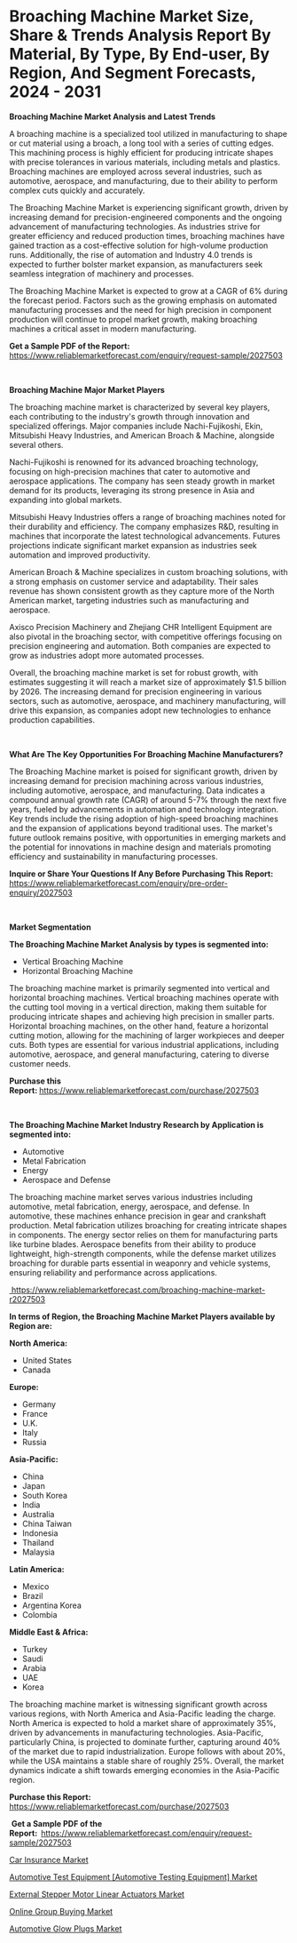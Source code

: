 <p><h1>Broaching Machine Market Size, Share & Trends Analysis Report By Material, By Type, By End-user, By Region, And Segment Forecasts, 2024 - 2031</h1></p><p><strong>Broaching Machine Market Analysis and Latest Trends</strong></p>
<p><p>A broaching machine is a specialized tool utilized in manufacturing to shape or cut material using a broach, a long tool with a series of cutting edges. This machining process is highly efficient for producing intricate shapes with precise tolerances in various materials, including metals and plastics. Broaching machines are employed across several industries, such as automotive, aerospace, and manufacturing, due to their ability to perform complex cuts quickly and accurately.</p><p>The Broaching Machine Market is experiencing significant growth, driven by increasing demand for precision-engineered components and the ongoing advancement of manufacturing technologies. As industries strive for greater efficiency and reduced production times, broaching machines have gained traction as a cost-effective solution for high-volume production runs. Additionally, the rise of automation and Industry 4.0 trends is expected to further bolster market expansion, as manufacturers seek seamless integration of machinery and processes.</p><p>The Broaching Machine Market is expected to grow at a CAGR of 6% during the forecast period. Factors such as the growing emphasis on automated manufacturing processes and the need for high precision in component production will continue to propel market growth, making broaching machines a critical asset in modern manufacturing.</p></p>
<p><strong>Get a Sample PDF of the Report:&nbsp;</strong> <a href="https://www.reliablemarketforecast.com/enquiry/request-sample/2027503?utm_campaign=1170&utm_medium=2&utm_source=Github&utm_content=ia&utm_term=30102024&utm_id=broaching-machine">https://www.reliablemarketforecast.com/enquiry/request-sample/2027503</a></p>
<p>&nbsp;</p>
<p><strong>Broaching Machine Major Market Players</strong></p>
<p><p>The broaching machine market is characterized by several key players, each contributing to the industry's growth through innovation and specialized offerings. Major companies include Nachi-Fujikoshi, Ekin, Mitsubishi Heavy Industries, and American Broach & Machine, alongside several others.</p><p>Nachi-Fujikoshi is renowned for its advanced broaching technology, focusing on high-precision machines that cater to automotive and aerospace applications. The company has seen steady growth in market demand for its products, leveraging its strong presence in Asia and expanding into global markets. </p><p>Mitsubishi Heavy Industries offers a range of broaching machines noted for their durability and efficiency. The company emphasizes R&D, resulting in machines that incorporate the latest technological advancements. Futures projections indicate significant market expansion as industries seek automation and improved productivity.</p><p>American Broach & Machine specializes in custom broaching solutions, with a strong emphasis on customer service and adaptability. Their sales revenue has shown consistent growth as they capture more of the North American market, targeting industries such as manufacturing and aerospace.</p><p>Axisco Precision Machinery and Zhejiang CHR Intelligent Equipment are also pivotal in the broaching sector, with competitive offerings focusing on precision engineering and automation. Both companies are expected to grow as industries adopt more automated processes.</p><p>Overall, the broaching machine market is set for robust growth, with estimates suggesting it will reach a market size of approximately $1.5 billion by 2026. The increasing demand for precision engineering in various sectors, such as automotive, aerospace, and machinery manufacturing, will drive this expansion, as companies adopt new technologies to enhance production capabilities.</p></p>
<p>&nbsp;</p>
<p><strong>What Are The Key Opportunities For Broaching Machine Manufacturers?</strong></p>
<p><p>The Broaching Machine market is poised for significant growth, driven by increasing demand for precision machining across various industries, including automotive, aerospace, and manufacturing. Data indicates a compound annual growth rate (CAGR) of around 5-7% through the next five years, fueled by advancements in automation and technology integration. Key trends include the rising adoption of high-speed broaching machines and the expansion of applications beyond traditional uses. The market's future outlook remains positive, with opportunities in emerging markets and the potential for innovations in machine design and materials promoting efficiency and sustainability in manufacturing processes.</p></p>
<p><strong>Inquire or Share Your Questions If Any Before Purchasing This Report:</strong> <a href="https://www.reliablemarketforecast.com/enquiry/pre-order-enquiry/2027503?utm_campaign=1170&utm_medium=2&utm_source=Github&utm_content=ia&utm_term=30102024&utm_id=broaching-machine">https://www.reliablemarketforecast.com/enquiry/pre-order-enquiry/2027503</a></p>
<p>&nbsp;</p>
<p><strong>Market Segmentation</strong></p>
<p><strong>The Broaching Machine Market Analysis by types is segmented into:</strong></p>
<p><ul><li>Vertical Broaching Machine</li><li>Horizontal Broaching Machine</li></ul></p>
<p><p>The broaching machine market is primarily segmented into vertical and horizontal broaching machines. Vertical broaching machines operate with the cutting tool moving in a vertical direction, making them suitable for producing intricate shapes and achieving high precision in smaller parts. Horizontal broaching machines, on the other hand, feature a horizontal cutting motion, allowing for the machining of larger workpieces and deeper cuts. Both types are essential for various industrial applications, including automotive, aerospace, and general manufacturing, catering to diverse customer needs.</p></p>
<p><strong>Purchase this Report:&nbsp;</strong><a href="https://www.reliablemarketforecast.com/purchase/2027503?utm_campaign=1170&utm_medium=2&utm_source=Github&utm_content=ia&utm_term=30102024&utm_id=broaching-machine">https://www.reliablemarketforecast.com/purchase/2027503</a></p>
<p>&nbsp;</p>
<p><strong>The Broaching Machine Market Industry Research by Application is segmented into:</strong></p>
<p><ul><li>Automotive</li><li>Metal Fabrication</li><li>Energy</li><li>Aerospace and Defense</li></ul></p>
<p><p>The broaching machine market serves various industries including automotive, metal fabrication, energy, aerospace, and defense. In automotive, these machines enhance precision in gear and crankshaft production. Metal fabrication utilizes broaching for creating intricate shapes in components. The energy sector relies on them for manufacturing parts like turbine blades. Aerospace benefits from their ability to produce lightweight, high-strength components, while the defense market utilizes broaching for durable parts essential in weaponry and vehicle systems, ensuring reliability and performance across applications.</p></p>
<p><a href="https://www.reliablemarketforecast.com/broaching-machine-market-r2027503?utm_campaign=1170&utm_medium=2&utm_source=Github&utm_content=ia&utm_term=30102024&utm_id=broaching-machine">&nbsp;https://www.reliablemarketforecast.com/broaching-machine-market-r2027503</a></p>
<p><strong>In terms of Region, the Broaching Machine Market Players available by Region are:</strong></p>
<p>
    <p> <strong> North America: </strong>
        <ul>
            <li>United States</li>
            <li>Canada</li>
        </ul>
        </p> 
    <p> <strong> Europe: </strong>
        <ul>
            <li>Germany</li>
            <li>France</li>
            <li>U.K.</li>
            <li>Italy</li>
            <li>Russia</li>
        </ul>
        </p> 
    <p> <strong> Asia-Pacific: </strong>
        <ul>
            <li>China</li>
            <li>Japan</li>
            <li>South Korea</li>
            <li>India</li>
            <li>Australia</li>
            <li>China Taiwan</li>
            <li>Indonesia</li>
            <li>Thailand</li>
            <li>Malaysia</li>
        </ul>
        </p> 
    <p> <strong> Latin America: </strong>
        <ul>
            <li>Mexico</li>
            <li>Brazil</li>
            <li>Argentina Korea</li>
            <li>Colombia</li>
        </ul>
        </p> 
    <p> <strong> Middle East & Africa: </strong>
        <ul>
            <li>Turkey</li>
            <li>Saudi</li>
            <li>Arabia</li>
            <li>UAE</li>
            <li>Korea</li>
        </ul>
    </p>
    </p>
<p><p>The broaching machine market is witnessing significant growth across various regions, with North America and Asia-Pacific leading the charge. North America is expected to hold a market share of approximately 35%, driven by advancements in manufacturing technologies. Asia-Pacific, particularly China, is projected to dominate further, capturing around 40% of the market due to rapid industrialization. Europe follows with about 20%, while the USA maintains a stable share of roughly 25%. Overall, the market dynamics indicate a shift towards emerging economies in the Asia-Pacific region.</p></p>
<p><strong>Purchase this Report: </strong><a href="https://www.reliablemarketforecast.com/purchase/2027503?utm_campaign=1170&utm_medium=2&utm_source=Github&utm_content=ia&utm_term=30102024&utm_id=broaching-machine">https://www.reliablemarketforecast.com/purchase/2027503</a></p>
<p>&nbsp;<strong>Get a Sample PDF of the Report:&nbsp;&nbsp;</strong><a href="https://www.reliablemarketforecast.com/enquiry/request-sample/2027503?utm_campaign=1170&utm_medium=2&utm_source=Github&utm_content=ia&utm_term=30102024&utm_id=broaching-machine">https://www.reliablemarketforecast.com/enquiry/request-sample/2027503</a></p>
<p><strong></strong></p>
<p><p><a href="https://www.linkedin.com/pulse/car-insurance-market-trends-insights-type-application-analysis-oy7uf?utm_campaign=1170&utm_medium=2&utm_source=Github&utm_content=ia&utm_term=30102024&utm_id=broaching-machine">Car Insurance Market</a></p><p><a href="https://github.com/padencrooks0o/Market-Research-Report-List-1/blob/main/automotive-test-equipment-automotive-testing-equipment-market.md?utm_campaign=1170&utm_medium=2&utm_source=Github&utm_content=ia&utm_term=30102024&utm_id=broaching-machine">Automotive Test Equipment [Automotive Testing Equipment] Market</a></p><p><a href="https://issuu.com/reportprime-2/docs/external-stepper-motor-linear-actua_ea745bf71bbf7d?utm_campaign=1170&utm_medium=2&utm_source=Github&utm_content=ia&utm_term=30102024&utm_id=broaching-machine">External Stepper Motor Linear Actuators Market</a></p><p><a href="https://www.linkedin.com/pulse/exploring-online-group-buying-market-dynamics-global-trends-yakzc?utm_campaign=1170&utm_medium=2&utm_source=Github&utm_content=ia&utm_term=30102024&utm_id=broaching-machine">Online Group Buying Market</a></p><p><a href="https://github.com/birroctaymonyj/Market-Research-Report-List-1/blob/main/automotive-glow-plugs-market.md?utm_campaign=1170&utm_medium=2&utm_source=Github&utm_content=ia&utm_term=30102024&utm_id=broaching-machine">Automotive Glow Plugs Market</a></p></p>